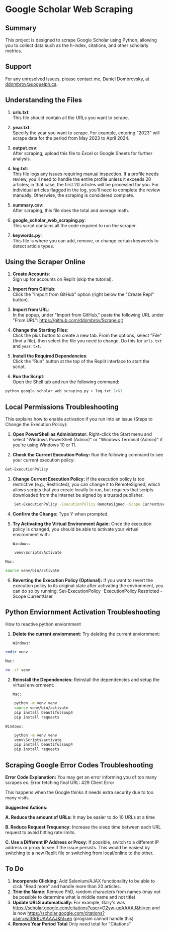 # Google Scholar Web Scraping

## Summary

This project is designed to scrape Google Scholar using Python, allowing you to collect data such as the h-index, citations, and other scholarly metrics.

## Support

For any unresolved issues, please contact me, Daniel Dombrovsky, at ddombrov@uoguelph.ca.

## Understanding the Files

1. **urls.txt**:  
   This file should contain all the URLs you want to scrape.

2. **year.txt**:  
   Specify the year you want to scrape. For example, entering "2023" will scrape data for the period from May 2023 to April 2024.

3. **output.csv**:  
   After scraping, upload this file to Excel or Google Sheets for further analysis.

4. **log.txt**:  
   This file logs any issues requiring manual inspection. If a profile needs review, you'll need to handle the entire profile unless it exceeds 20 articles; in that case, the first 20 articles will be processed for you. For individual articles flagged in the log, you’ll need to complete the review manually. Otherwise, the scraping is considered complete.

5. **summary.csv**:  
   After scraping, this file does the total and average math.

6. **google_scholar_web_scraping.py**:  
   This script contains all the code required to run the scraper.

7. **keywords.py**:  
   This file is where you can add, remove, or change certain keywords to detect article types.

## Using the Scraper Online

1. **Create Accounts**:  
   Sign up for accounts on Replit (skip the tutorial).

2. **Import from GitHub**:  
   Click the "Import from GitHub" option (right below the "Create Repl" button).

3. **Import from URL**:  
   In the popup, under "Import from GitHub," paste the following URL under "From URL":
   https://github.com/ddombrov/Scrape.git

4. **Change the Starting Files**:  
   Click the plus button to create a new tab. From the options, select "File" (find a file), then select the file you need to change. Do this for `urls.txt` and `year.txt`.

5. **Install the Required Dependencies**:  
   Click the "Run" button at the top of the Replit interface to start the script.

6. **Run the Script**:  
   Open the Shell tab and run the following command:

```bash
python google_scholar_web_scraping.py > log.txt 2>&1
```

## Local Permissions Troubleshooting

This explains how to enable activation if you run into an issue (Steps to Change the Execution Policy):

1. **Open PowerShell as Administrator:**
   Right-click the Start menu and select "Windows PowerShell (Admin)" or "Windows Terminal (Admin)" if you're using Windows 10 or 11.

2. **Check the Current Execution Policy:**
   Run the following command to see your current execution policy:

```bash
Get-ExecutionPolicy
```

3.  **Change Current Execution Policy:**
    If the execution policy is too restrictive (e.g., Restricted), you can change it to RemoteSigned, which allows scripts that you create locally to run, but requires that scripts downloaded from the internet be signed by a trusted publisher.

```bash
    Set-ExecutionPolicy -ExecutionPolicy RemoteSigned -Scope CurrentUser
```

4.  **Confirm the Change:**
    Type Y when prompted.

5.  **Try Activating the Virtual Environment Again:**
    Once the execution policy is changed, you should be able to activate your virtual environment with:

        Windows:

```bash
    venv\Scripts\Activate
```

    Mac:

```bash
source venv/bin/activate
```

6.  **Reverting the Execution Policy (Optional):**
    If you want to revert the execution policy to its original state after activating the environment, you can do so by running: Set-ExecutionPolicy -ExecutionPolicy Restricted -Scope CurrentUser

## Python Enviornment Activation Troubleshooting

How to reactive python enviornment

1.  **Delete the current enviornment:**
    Try deleting the current enviornment:

        Windows:

```bash
rmdir venv
```

    Mac:

```bash
rm -rf venv
```

2.  **Reinstall the Dependencies:**
    Reinstall the dependencies and setup the virtual enviornment:

        Mac:

```bash
    python -m venv venv
    source venv/bin/activate
    pip install beautifulsoup4
    pip install requests
```

    Windows:

```bash
    python -m venv venv
    venv\Scripts\activate
    pip install beautifulsoup4
    pip install requests
```

## Scraping Google Error Codes Troubleshooting

**Error Code Explanation:**
You may get an error informing you of too many scrapes
ex. Error fetching final URL: 429 Client Error

This happens when the Google thinks it needs extra security due to too many visits.

**Suggested Actions:**

**A. Reduce the amount of URLs:**
It may be easier to do 10 URLs at a time

**B. Reduce Request Frequency:**
Increase the sleep time between each URL request to avoid hitting rate limits.

**C. Use a Different IP Address or Proxy:**
If possible, switch to a different IP address or proxy to see if the issue persists. This would be easiest by switching to a new Replit file or switching from local/online to the other.

## To Do

1. **Incorporate Clicking:**
   Add Selenium/AJAX functionality to be able to click "Read more" and handle more than 20 articles.
2. **Trim the Name:**
   Remove PhD, random characters from names (may not be possible to determine what is middle name and not title)
3. **Update URLS automatically:**
   For example, Gary's was https://scholar.google.com/citations?user=O2yw-uoAAAAJ&hl=en and is now https://scholar.google.com/citations?user=wl3BrEUAAAAJ&hl=en (program cannot handle this)
4. **Remove Year Period Total**
   Only need total for "Citations"
